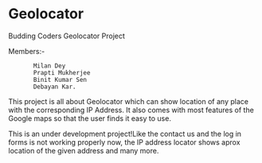 # Geolocator
Budding Coders Geolocator Project


Members:-
           
           Milan Dey
           Prapti Mukherjee
           Binit Kumar Sen 
           Debayan Kar.

This project is all about Geolocator which can show location of any place with the corresponding IP Address.
It also comes with most features of the Google maps so that the user finds it easy to use.

This is an under development project!Like the contact us and the log in forms is not working properly now, the IP address locator shows aprox location of the given address and many more.  
